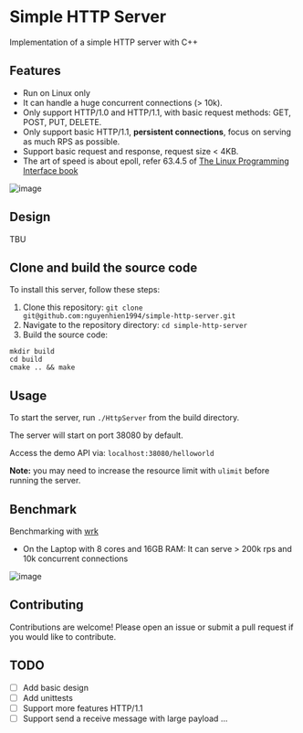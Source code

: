 # Simple HTTP Server

Implementation of a simple HTTP server with C++

## Features
- Run on Linux only
- It can handle a huge concurrent connections (> 10k).
- Only support HTTP/1.0 and HTTP/1.1, with basic request methods: GET, POST, PUT, DELETE.
- Only support basic HTTP/1.1, **persistent connections**, focus on serving as much RPS as possible.
- Support basic request and response, request size < 4KB.
- The art of speed is about epoll, refer 63.4.5 of [The Linux Programming Interface book](https://sciencesoftcode.files.wordpress.com/2018/12/the-linux-programming-interface-michael-kerrisk-1.pdf)

![image](https://user-images.githubusercontent.com/13882316/222970282-075dc738-0847-4eab-aff3-fdf179f9b329.png)

## Design
TBU

## Clone and build the source code

To install this server, follow these steps:

1. Clone this repository: `git clone git@github.com:nguyenhien1994/simple-http-server.git`
2. Navigate to the repository directory: `cd simple-http-server`
3. Build the source code:
```
mkdir build
cd build
cmake .. && make
```

## Usage

To start the server, run `./HttpServer` from the build directory.

The server will start on port 38080 by default.

Access the demo API via: `localhost:38080/helloworld`

**Note:** you may need to increase the resource limit with `ulimit` before running the server.

## Benchmark
Benchmarking with [wrk](https://github.com/wg/wrk)

- On the Laptop with 8 cores and 16GB RAM: It can serve > 200k rps and 10k concurrent connections

![image](https://user-images.githubusercontent.com/13882316/223301639-cdc661e6-a4dc-4974-9998-a42aef5027b5.png)


## Contributing

Contributions are welcome! Please open an issue or submit a pull request if you would like to contribute.

## TODO
- [ ] Add basic design
- [ ] Add unittests
- [ ] Support more features HTTP/1.1
- [ ] Support send a receive message with large payload
...
